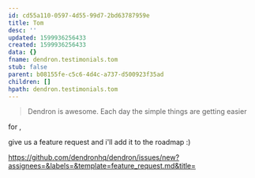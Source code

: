 ```yaml
---
id: cd55a110-0597-4d55-99d7-2bd63787959e
title: Tom
desc: ''
updated: 1599936256433
created: 1599936256433
data: {}
fname: dendron.testimonials.tom
stub: false
parent: b08155fe-c5c6-4d4c-a737-d500923f35ad
children: []
hpath: dendron.testimonials.tom
---
```

> Dendron is awesome.  Each day the simple things are getting easier

for , 

give us a feature request and i'll add it to the roadmap :) 

<https://github.com/dendronhq/dendron/issues/new?assignees=&labels=&template=feature_request.md&title=>
